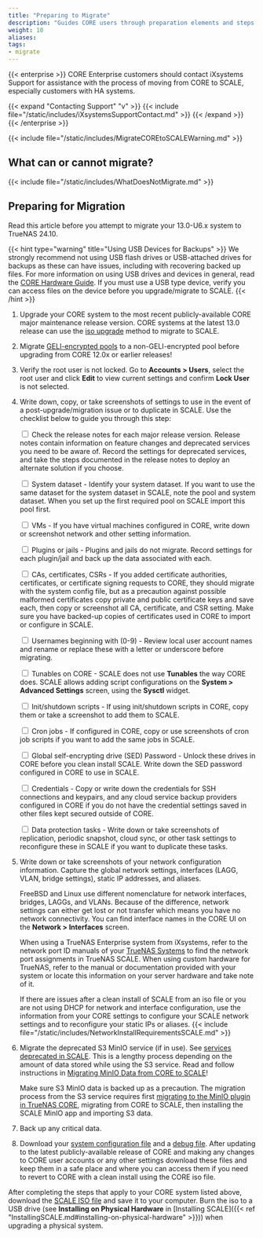 ```yaml
---
title: "Preparing to Migrate"
description: "Guides CORE users through preparation elements and steps before beginning the one-way CORE to SCALE migration process."
weight: 10
aliases:
tags:
- migrate
---
```


{{< enterprise >}}
CORE Enterprise customers should contact iXsystems Support for assistance with the process of moving from CORE to SCALE, especially customers with HA systems.

{{< expand "Contacting Support" "v" >}}
{{< include file="/static/includes/iXsystemsSupportContact.md" >}}
{{< /expand >}}
{{< /enterprise >}}

{{< include file="/static/includes/MigrateCOREtoSCALEWarning.md" >}}

## What can or cannot migrate?

{{< include file="/static/includes/WhatDoesNotMigrate.md" >}}

## Preparing for Migration

Read this article before you attempt to migrate your 13.0-U6.x system to TrueNAS 24.10.

{{< hint type="warning" title="Using USB Devices for Backups" >}}
We strongly recommend not using USB flash drives or USB-attached drives for backups as these can have issues, including with recovering backed up files.
For more information on using USB drives and devices in general, read the [CORE Hardware Guide](https://www.truenas.com/docs/core/gettingstarted/corehardwareguide/).
If you must use a USB type device, verify you can access files on the device before you upgrade/migrate to SCALE.
{{< /hint >}}

1. Upgrade your CORE system to the most recent publicly-available CORE major maintenance release version.
   CORE systems at the latest 13.0 release can use the [iso upgrade](#migrating-using-an-iso-file-to-upgrade) method to migrate to SCALE.

2. Migrate [GELI-encrypted pools](https://www.truenas.com/docs/core/coretutorials/storage/pools/storageencryption/#geli-pool-migrations) to a non-GELI-encrypted pool before upgrading from CORE 12.0x or earlier releases!

3. Verify the root user is not locked.
   Go to **Accounts > Users**, select the root user and click **Edit** to view current settings and confirm **Lock User** is not selected.

4. Write down, copy, or take screenshots of settings to use in the event of a post-upgrade/migration issue or to duplicate in SCALE.
   Use the checklist below to guide you through this step:

   <input type="checkbox"> Check the release notes for each major release version. Release notes contain information on feature changes and deprecated services you need to be aware of. Record the settings for deprecated services, and take the steps documented in the release notes to deploy an alternate solution if you choose.

   <input type="checkbox"> System dataset - Identify your system dataset. If you want to use the same dataset for the system dataset in SCALE, note the pool and system dataset.
   When you set up the first required pool on SCALE import this pool first.

   <input type="checkbox"> VMs - If you have virtual machines configured in CORE, write down or screenshot network and other setting information.

   <input type="checkbox"> Plugins or jails - Plugins and jails do not migrate. Record settings for each plugin/jail and back up the data associated with each.

   <input type="checkbox"> CAs, certificates, CSRs - If you added certificate authorities, certificates, or certificate signing requests to CORE, they should migrate with the system config file, but as a precaution against possible malformed certificates copy private and public certificate keys and save each, then copy or screenshot all CA, certificate, and CSR setting. Make sure you have backed-up copies of certificates used in CORE to import or configure in SCALE.

   <input type="checkbox"> Usernames beginning with (0-9) - Review local user account names and rename or replace these with a letter or underscore before migrating.

   <input type="checkbox"> Tunables on CORE - SCALE does not use **Tunables** the way CORE does. SCALE allows adding script configurations on the **System > Advanced Settings** screen, using the **Sysctl** widget.

   <input type="checkbox"> Init/shutdown scripts - If using init/shutdown scripts in CORE, copy them or take a screenshot to add them to SCALE.

   <input type="checkbox"> Cron jobs - If configured in CORE, copy or use screenshots of cron job scripts if you want to add the same jobs in SCALE.

   <input type="checkbox"> Global self-encrypting drive (SED) Password - Unlock these drives in CORE before you clean install SCALE. Write down the SED password configured in CORE to use in SCALE.

   <input type="checkbox"> Credentials - Copy or write down the credentials for SSH connections and keypairs, and any cloud service backup providers configured in CORE if you do not have the credential settings saved in other files kept secured outside of CORE.

   <input type="checkbox"> Data protection tasks - Write down or take screenshots of replication, periodic snapshot, cloud sync, or other task settings to reconfigure these in SCALE if you want to duplicate these tasks.

5. Write down or take screenshots of your network configuration information.
   Capture the global network settings, interfaces (LAGG, VLAN, bridge settings), static IP addresses, and aliases.

   FreeBSD and Linux use different nomenclature for network interfaces, bridges, LAGGs, and VLANs.
   Because of the difference, network settings can either get lost or not transfer which means you have no network connectivity.
   You can find interface names in the CORE UI on the **Network > Interfaces** screen.

   When using a TrueNAS Enterprise system from iXsystems, refer to the network port ID manuals of your [TrueNAS Systems](https://www.truenas.com/docs/hardware/) to find the network port assignments in TrueNAS SCALE.
   When using custom hardware for TrueNAS, refer to the manual or documentation provided with your system or locate this information on your server hardware and take note of it.

   If there are issues after a clean install of SCALE from an <file>iso</file> file or you are not using DHCP for network and interface configuration, use the information from your CORE settings to configure your SCALE network settings and to reconfigure your static IPs or aliases.
      {{< include file="/static/includes/NetworkInstallRequirementsSCALE.md" >}}

6. Migrate the deprecated S3 MinIO service (if in use). See [services deprecated in SCALE](#migrating-from-deprecated-services).
   This is a lengthy process depending on the amount of data stored while using the S3 service.
   Read and follow instructions in [Migrating MinIO Data from CORE to SCALE](https://www.truenas.com/docs/solutions/miniocoretoscale/)!

   Make sure S3 MinIO data is backed up as a precaution. The migration process from the S3 service requires first [migrating to the MinIO plugin in TrueNAS CORE](https://www.truenas.com/docs/core/13.0/coretutorials/jailspluginsvms/plugins/minioplugin/#migrating-from-s3-service-to-minio-plugin), migrating from CORE to SCALE, then installing the SCALE MinIO app and importing S3 data.

7. Back up any critical data.

8. Download your [system configuration file](https://www.truenas.com/docs/core/coretutorials/systemconfiguration/usingconfigurationbackups/) and a [debug file](https://www.truenas.com/docs/core/uireference/system/advanced/).
   After updating to the latest publicly-available release of CORE and making any changes to CORE user accounts or any other settings download these files and keep them in a safe place and where you can access them if you need to revert to CORE with a clean install using the CORE <file>iso</file> file.

After completing the steps that apply to your CORE system listed above, download the [SCALE ISO file](https://www.truenas.com/download-tn-scale/) and save it to your computer.
Burn the iso to a USB drive (see **Installing on Physical Hardware** in [Installing SCALE]({{< ref "InstallingSCALE.md#installing-on-physical-hardware" >}})) when upgrading a physical system.

